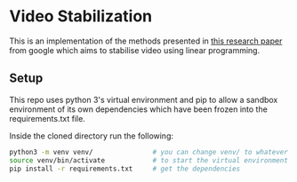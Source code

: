 # Video Stabilization

This is an implementation of the methods presented in [this research paper](https://static.googleusercontent.com/media/research.google.com/en//pubs/archive/37041.pdf) from google which aims to stabilise video using linear programming. 

## Setup

This repo uses python 3's virtual environment and pip to allow a sandbox environment of its own dependencies which have been frozen into the requirements.txt file. 

Inside the cloned directory run the following:

```bash
python3 -m venv venv/               # you can change venv/ to whatever you want your virtual environment directory to be called
source venv/bin/activate            # to start the virtual environment 
pip install -r requirements.txt     # get the dependencies 
```
